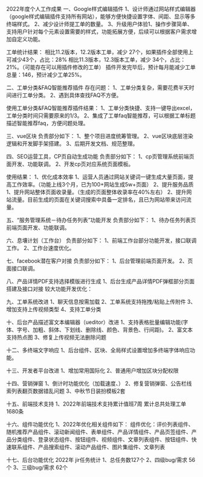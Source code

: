 2022年度个人工作成果
一、Google样式编辑插件
1、设计师通过网站样式编辑器（google样式编辑插件支持所有网站），能够方便快捷设置字体、间距、显示等多终端样式。
2、减少设计师提工单的数量。
3、升级用户体验1、操作步骤简单、支持用户针对每个元素设置需要的样式，功能拓展方便，后续可以根据客户需求增加自定义功能。

工单统计结果：
相比11.2版本，12.2版本工单，减少 27个，如果插件全部使用上可减少43个，占比：28%
相比11.3版本，12.3版本工单，减少 34个，占比：21%。（可能存在可以用插件修改的工单）
插件开发完毕后，预计每月能减少工单总量：146，预计减少工单25%。

二、工单分类&FAQ智能推荐插件
存在问题：
1、工单分类复杂，需要花费半天时间进行工单分类。
2、遇到具体查找FAQ不方便。

使用工单分类&FAQ智能推荐插件结果：
1、工单分类快捷、支持一键导出excel，工单分类时间只需要原来的1/3。
2、集成了工单faq智能推荐，可以根据工单标题描述智能推荐faq，方便问题处理。


三、vue区块
负责部分如下：
1、整个项目进度统筹管理。
2、vue区块底层渲染逻辑和开发脚手架搭建。
3、后期开发文档、规范整理。


四、SEO运营工具，CP页自动生成功能
负责部分如下：
1、cp页管理系统前端页面开发、功能联调。
2、开发cp页对应系统页面模板。

使用结果：
1、优化成本效率
1、运营人员通过网站关键词一键生成大量页面，提高工作效率。（功能上线3个月，已为100+网站生成5w+页面）
2、提升服务品质
1、提升网站整体页面收录量。（生成的页面整体收录率在40%左右）
2、提升网站流量。目前生成的页面在关键词搜索中具备一定排名，且已为网站带来访问流量。

五、“服务管理系统－待办任务列表”功能开发
负责部分如下：
1、待办任务列表页前端页面开发、功能联调。

六、息壤计划（工作台）
负责部分如下：
1、前端工作台部分功能开发，接口联调工作。
2、工作台速度优化。

七、facebook潜在客户对接
负责部分如下：
1、后台管理前端页面开发。
2、页面接口联调。

八、产品详情PDF支持选择模版进行生成
1、后台生成产品详情PDF弹框部分页面搭建及接口对接
较大功能开发优化：


九、工单系统改进
1、聊天信息按需加载
2、工单系统支持拖拽/粘贴上传附件
3、增加支持上传视频类型
4、支持工单分类

十、后台产品描述富文本编辑器（ueditor）改进
1、支持表格批量编辑功能(字体、字号、加粗、斜体、下划线、删除线、颜色、背景色、行间距)。
2、富文本支持热点图
3、修复上传视频无法删除问题

十二、多终端文字响应
1、后台组件、区块、全局样式设置增加多终端字体响应功能。

十三、开发者平台改进
1、增加常用国际化
2、普通用户增加区块分配权限

十四、营销弹窗
1、倒计时功能优化（加载速度、）
2、修复营销弹窗、公告栏线索列表翻页数据错乱问题
3、中秋节日装扮模板2套

十五、前端技术支持
1、2022年前端技术支持累计值班7周 累计总共处理工单1680条

十六、组件功能优化
1、2022年优化相关组件如下：
组件优化：评价列表组件、随机推荐产品组件、滚动新闻组件、表单组件、产品详情组件、产品页签组件、产品分类组件、登录状态组件、按钮组件、视频组件、文章列表组件、按钮组件、快速联系组件、产品搜索组件、滚动产品组件、图片集组件、文章列表

十七、后台功能优化
2022年 jir任务统计
1、总任务数127个
2、四级bug/需求 56个
3、三级bug/需求 62个